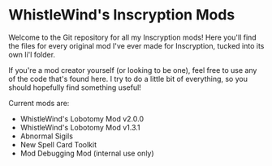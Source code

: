 # WhistleWind's Inscryption Mods

Welcome to the Git repository for all my Inscryption mods!
Here you'll find the files for every original mod I've ever made for Inscryption, tucked into its own li'l folder.

If you're a mod creator yourself (or looking to be one), feel free to use any of the code that's found here. I try to do a little bit of everything, so you should hopefully find something useful!

Current mods are:
- WhistleWind's Lobotomy Mod v2.0.0
- WhistleWind's Lobotomy Mod v1.3.1
- Abnormal Sigils
- New Spell Card Toolkit
- Mod Debugging Mod (internal use only)
